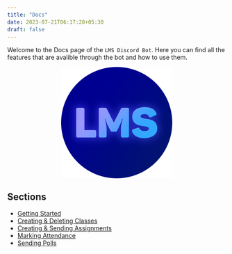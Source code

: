 ```yaml
---
title: "Docs"
date: 2023-07-21T06:17:28+05:30
draft: false
---
```


Welcome to the Docs page of the `LMS Discord Bot`. Here you can find all the features that are avalible through the bot and how to use them.

<div style="display:flex; justify-content:center">
<img src="./lms.png" style="height:256px">
</div>

## Sections

-   [Getting Started](getting-started)
-   [Creating & Deleting Classes](classes)
-   [Creating & Sending Assignments](assignments)
-   [Marking Attendance](attendance)
-   [Sending Polls](polls)
